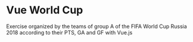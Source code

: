 # Vue World Cup

Exercise organized by the teams of group A of the FIFA World Cup Russia 2018 according to their PTS, GA and GF with Vue.js
